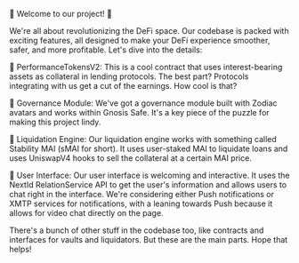 🚀 Welcome to our project! 🚀

We're all about revolutionizing the DeFi space. Our codebase is packed with exciting features, all designed to make your DeFi experience smoother, safer, and more profitable. Let's dive into the details:

🔐 PerformanceTokensV2:
This is a cool contract that uses interest-bearing assets as collateral in lending protocols. The best part? Protocols integrating with us get a cut of the earnings. How cool is that?

👑 Governance Module:
We've got a governance module built with Zodiac avatars and works within Gnosis Safe. It's a key piece of the puzzle for making this project lindy.

🔧 Liquidation Engine:
Our liquidation engine works with something called Stability MAI (sMAI for short). It uses user-staked MAI to liquidate loans and uses UniswapV4 hooks to sell the collateral at a certain MAI price.

👥 User Interface:
Our user interface is welcoming and interactive. It uses the NextId RelationService API to get the user's information and allows users to chat right in the interface. We're considering either Push notifications or XMTP services for notifications, with a leaning towards Push because it allows for video chat directly on the page.

There's a bunch of other stuff in the codebase too, like contracts and interfaces for vaults and liquidators. But these are the main parts. Hope that helps!